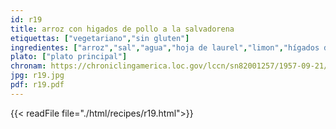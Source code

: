 ```yaml
---
id: r19
title: arroz con higados de pollo a la salvadorena
etiquettas: ["vegetariano","sin gluten"]
ingredientes: ["arroz","sal","agua","hoja de laurel","limon","hígados de ave","manteca","cebolla","vino marsala","pimienta negra","sal gruesa","canela","fécula de arroz","leche"]
plato: ["plato principal"]
chronam: https://chroniclingamerica.loc.gov/lccn/sn82001257/1957-09-21/ed-1/seq-5/
jpg: r19.jpg
pdf: r19.pdf
---
```


{{< readFile file="./html/recipes/r19.html">}}
